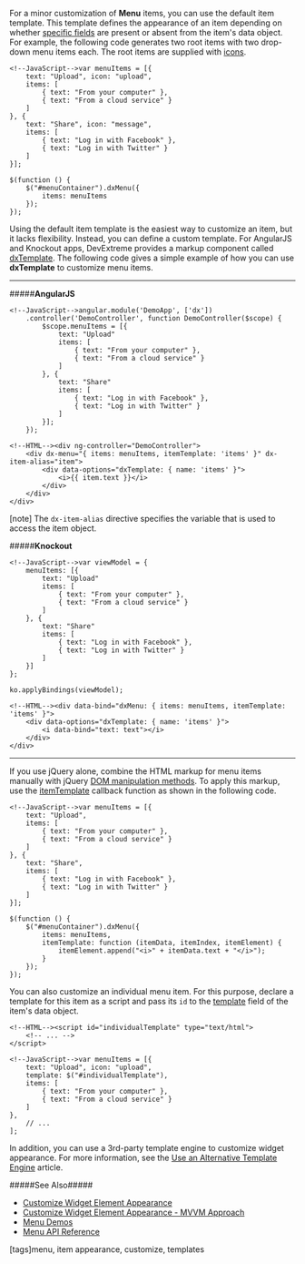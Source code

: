 For a minor customization of **Menu** items, you can use the default item template. This template defines the appearance of an item depending on whether [specific fields](/api-reference/10%20UI%20Widgets/dxMenu/5%20Default%20Item%20Template '/Documentation/ApiReference/UI_Widgets/dxMenu/Default_Item_Template/') are present or absent from the item's data object. For example, the following code generates two root items with two drop-down menu items each. The root items are supplied with [icons](/concepts/60%20Themes/30%20Icon%20Library '/Documentation/Guide/Themes/Icon_Library/').

    <!--JavaScript-->var menuItems = [{
        text: "Upload", icon: "upload",
        items: [
            { text: "From your computer" },
            { text: "From a cloud service" }
        ]
    }, {
        text: "Share", icon: "message",
        items: [
            { text: "Log in with Facebook" },
            { text: "Log in with Twitter" }
        ]
    }];

    $(function () {
        $("#menuContainer").dxMenu({
            items: menuItems
        });
    });

Using the default item template is the easiest way to customize an item, but it lacks flexibility. Instead, you can define a custom template. For AngularJS and Knockout apps, DevExtreme provides a markup component called [dxTemplate](/api-reference/10%20UI%20Widgets/Markup%20Components/dxTemplate '/Documentation/ApiReference/UI_Widgets/Markup_Components/dxTemplate/'). The following code gives a simple example of how you can use **dxTemplate** to customize menu items.

---
#####**AngularJS**

    <!--JavaScript-->angular.module('DemoApp', ['dx'])
        .controller('DemoController', function DemoController($scope) {
            $scope.menuItems = [{
                text: "Upload"
                items: [
                    { text: "From your computer" },
                    { text: "From a cloud service" }
                ]
            }, {
                text: "Share"
                items: [
                    { text: "Log in with Facebook" },
                    { text: "Log in with Twitter" }
                ]
            }];
        });

    <!--HTML--><div ng-controller="DemoController">
        <div dx-menu="{ items: menuItems, itemTemplate: 'items' }" dx-item-alias="item">
            <div data-options="dxTemplate: { name: 'items' }">
                <i>{{ item.text }}</i>
            </div>
        </div>
    </div>

[note] The `dx-item-alias` directive specifies the variable that is used to access the item object.

#####**Knockout**

    <!--JavaScript-->var viewModel = {
        menuItems: [{
            text: "Upload"
            items: [
                { text: "From your computer" },
                { text: "From a cloud service" }
            ]
        }, {
            text: "Share"
            items: [
                { text: "Log in with Facebook" },
                { text: "Log in with Twitter" }
            ]
        }]
    };

    ko.applyBindings(viewModel);

    <!--HTML--><div data-bind="dxMenu: { items: menuItems, itemTemplate: 'items' }">
        <div data-options="dxTemplate: { name: 'items' }">
            <i data-bind="text: text"></i>
        </div>
    </div>

---

If you use jQuery alone, combine the HTML markup for menu items manually with jQuery [DOM manipulation methods](https://api.jquery.com/category/manipulation). To apply this markup, use the [itemTemplate](/api-reference/10%20UI%20Widgets/CollectionWidget/1%20Configuration/itemTemplate.md '/Documentation/ApiReference/UI_Widgets/dxMenu/Configuration/#itemTemplate') callback function as shown in the following code.

    <!--JavaScript-->var menuItems = [{
        text: "Upload",
        items: [
            { text: "From your computer" },
            { text: "From a cloud service" }
        ]
    }, {
        text: "Share",
        items: [
            { text: "Log in with Facebook" },
            { text: "Log in with Twitter" }
        ]
    }];

    $(function () {
        $("#menuContainer").dxMenu({
            items: menuItems,
            itemTemplate: function (itemData, itemIndex, itemElement) {
                itemElement.append("<i>" + itemData.text + "</i>");
            }
        });
    });

You can also customize an individual menu item. For this purpose, declare a template for this item as a script and pass its `id` to the [template](/api-reference/10%20UI%20Widgets/CollectionWidget/5%20Default%20Item%20Template/template.md '/Documentation/ApiReference/UI_Widgets/dxMenu/Default_Item_Template/#template') field of the item's data object.

    <!--HTML--><script id="individualTemplate" type="text/html">
        <!-- ... -->
    </script>

    <!--JavaScript-->var menuItems = [{
        text: "Upload", icon: "upload",
        template: $("#individualTemplate"),
        items: [
            { text: "From your computer" },
            { text: "From a cloud service" }
        ]
    },
        // ...
    ];

In addition, you can use a 3rd-party template engine to customize widget appearance. For more information, see the [Use an Alternative Template Engine](/concepts/05%20Widgets/zz%20Common/05%20UI%20Widgets/30%20Customize%20Widget%20Element%20Appearance/5%20Use%20an%20Alternative%20Template%20Engine.md '/Documentation/Guide/Widgets/Common/UI_Widgets/Customize_Widget_Element_Appearance/#Use_an_Alternative_Template_Engine') article.

#####See Also#####
- [Customize Widget Element Appearance](/Documentation/Guide/Widgets/Common/UI_Widgets/Customize_Widget_Element_Appearance/#Customize_Widget_Element_Appearance)
- [Customize Widget Element Appearance - MVVM Approach](/concepts/05%20Widgets/zz%20Common/05%20UI%20Widgets/35%20Customize%20Widget%20Element%20Appearance%20-%20MVVM%20Approach '/Documentation/Guide/Widgets/Common/UI_Widgets/Customize_Widget_Element_Appearance_-_MVVM_Approach/')
- [Menu Demos](https://js.devexpress.com/Demos/WidgetsGallery/#demo/navigation-menu-overview)
- [Menu API Reference](/api-reference/10%20UI%20Widgets/dxMenu '/Documentation/ApiReference/UI_Widgets/dxMenu/')

[tags]menu, item appearance, customize, templates